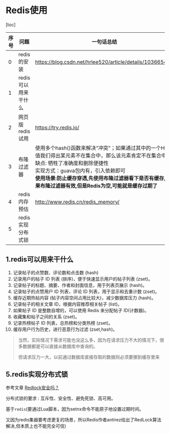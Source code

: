 # Redis使用

[toc]

| 序号 | 问题                | 一句话总结                                                   | 参考文档                                                     |
| ---- | ------------------- | ------------------------------------------------------------ | ------------------------------------------------------------ |
| 0    | redis的安装         | https://blog.csdn.net/hrlee520/article/details/103665450     |                                                              |
| 1    | redis可以用来干什么 |                                                              |                                                              |
| 2    | 网页版redis试用     | https://try.redis.io/                                        |                                                              |
| 3    | 布隆过滤器          | 使用多个hash()函数来解决“冲突”；如果通过其中的一个Hash值我们得出某元素不在集合中，那么该元素肯定不在集合中<br/> 缺点: 牺牲了准确度和删除便捷性<br/> 实现方式：guava包内有，引入依赖即可 <br/> **使用场景:防止缓存穿透,先使用布隆过滤器看下是否有缓存,如果布隆过滤器有效,但是Redis为空,可能就是缓存过期了** | [避免缓存击穿的利器之BloomFilter](https://github.com/AobingJava/JavaFamily/blob/master/docs/redis/%E5%B8%83%E9%9A%86%E8%BF%87%E6%BB%A4%E5%99%A8(BloomFilter).md) |
| 4    | redis内存预估       | http://www.redis.cn/redis_memory/                            |                                                              |
| 5    | redis实现分布式锁   |                                                              |                                                              |



## 1.redis可以用来干什么

1. 记录帖子的点赞数、评论数和点击数 (hash)
2. 记录用户的帖子 ID 列表 (排序)，便于快速显示用户的帖子列表 (zset)。 
3. 记录帖子的标题、摘要、作者和封面信息，用于列表页展示 (hash)。 
4. 记录帖子的点赞用户 ID 列表，评论 ID 列表，用于显示和去重计数 (zset)。 
5. 缓存近期热帖内容 (帖子内容空间占用比较大)，减少数据库压力 (hash)。 
6. 记录帖子的相关文章 ID，根据内容推荐相关帖子 (list)。 
7. 如果帖子 ID 是整数自增的，可以使用 Redis 来分配帖子 ID(计数器)。 
8. 收藏集和帖子之间的关系 (zset)。 
9. 记录热榜帖子 ID 列表，总热榜和分类热榜 (zset)。 
10. 缓存用户行为历史，进行恶意行为过滤 (zset,hash)。

> 当然，实际情况下需求可能也没这么多，因为在请求压力不大的情况下，很多数据都是可以直接从数据库中查询的。
>
> 但请求压力一大，以前通过数据库直接存取的数据则必须要挪到缓存里来



## 5.redis实现分布式锁

参考文章  [Redlock安全吗？](http://antirez.com/news/101)

分布式锁的要求 : 互斥性、安全性、避免死锁、高可用。

基于`redis`(要通过Lua脚本，因为setnx命令不能原子地设置过期时间。

又因为redis集器要考虑更复的场景，所以Redis作者antirez给出了RedLock算法解决,但本质上也不能完全可信)



